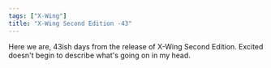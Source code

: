 ```yaml
---
tags: ["X-Wing"]
title: "X-Wing Second Edition -43"
---
```


Here we are, 43ish days from the release of X-Wing Second Edition. Excited doesn't begin to describe what's going on in my head.
